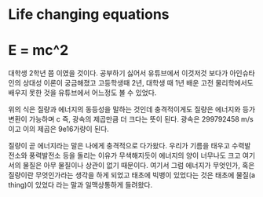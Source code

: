 # Life changing equations

# E = mc^2

대학생 2학년 쯤 이였을 것이다. 공부하기 싫어서 유튜브에서 이것저것 보다가 아인슈타인의 상대성 이론이 궁금해졌고 고등학생때 2년, 대학생 때 1년 배운 고전 물리학에서도 배우지 못한 것을 유튜브에서 어느정도 볼 수 있었다.

위의 식은 질량과 에너지의 동등성을 말하는 것인데 충격적이게도 질량은 에너지와 등가변환이 가능하며 c 즉, 광속의 제곱만큼 더 크다는 뜻이 된다. 광속은 299792458 m/s 이고 이의 제곱은 9e16가량이 된다. 

질량이 곧 에너지라는 말은 나에게 충격적으로 다가왔다. 우리가 기름을 태우고 수력발전소와 풍력발전소 등을 돌리는 이유가 무색해지듯이 에너지의 양이 너무나도 크고 여기서의 물질은 아무 물질이나 상관이 없기 때문이다. 
여기서 그럼 에너지가 무엇인가, 혹은 질량이란 무엇인가라는 생각을 하게 되었고 태초에 빅뱅이 있었다는 것은 태초에 물질(a thing)이 있었다 라는 말과 일맥상통하게 들려왔다. 
